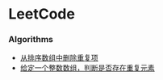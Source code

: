 # LeetCode

### Algorithms

- [从排序数组中删除重复项](https://github.com/runningIris/LeetCode/blob/master/algorithms/primary/duplicated-keys.cpp)
- [给定一个整数数组，判断是否存在重复元素](https://github.com/runningIris/LeetCode/blob/master/algorithms/primary/contains-duplicate.cpp)
